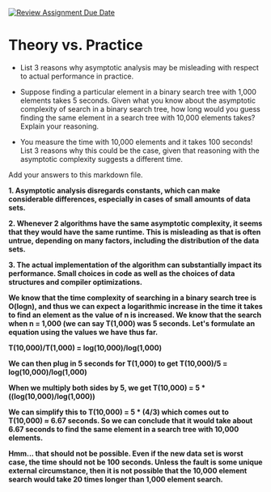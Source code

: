 [![Review Assignment Due Date](https://classroom.github.com/assets/deadline-readme-button-24ddc0f5d75046c5622901739e7c5dd533143b0c8e959d652212380cedb1ea36.svg)](https://classroom.github.com/a/FgMJElkj)
# Theory vs. Practice

- List 3 reasons why asymptotic analysis may be misleading with respect to
  actual performance in practice.

- Suppose finding a particular element in a binary search tree with 1,000
  elements takes 5 seconds. Given what you know about the asymptotic complexity
  of search in a binary search tree, how long would you guess finding the same
  element in a search tree with 10,000 elements takes? Explain your reasoning.

- You measure the time with 10,000 elements and it takes 100 seconds! List 3
  reasons why this could be the case, given that reasoning with the asymptotic
  complexity suggests a different time.

Add your answers to this markdown file.

**1. Asymptotic analysis disregards constants, which can make considerable differences, especially in cases of small amounts of data sets.**

**2. Whenever 2 algorithms have the same asymptotic complexity, it seems that they would have the same runtime. This is misleading as that is often untrue, depending on many factors, including the distribution of the data sets.**

**3. The actual implementation of the algorithm can substantially impact its performance. Small choices in code as well as the choices of data structures and compiler optimizations.**

**We know that the time complexity of searching in a binary search tree is O(logn), and thus we can expect a logarithmic increase in the time it takes to find an element as the value of n is increased. We know that the search when n = 1,000 (we can say T(1,000) was 5 seconds. Let's formulate an equation using the values we have thus far.**

**T(10,000)/T(1,000) = log(10,000)/log(1,000)**

**We can then plug in 5 seconds for T(1,000) to get T(10,000)/5 = log(10,000)/log(1,000)**

**When we multiply both sides by 5, we get T(10,000) = 5 * ((log(10,000)/log(1,000))**

**We can simplify this to T(10,000) = 5 * (4/3) which comes out to T(10,000) ≈ 6.67 seconds. So we can conclude that it would take about 6.67 seconds to find the same element in a search tree with 10,000 elements.**

**Hmm... that should not be possible. Even if the new data set is worst case, the time should not be 100 seconds. Unless the fault is some unique external circumstance, then it is not possible that the 10,000 element search would take 20 times longer than 1,000 element search.**
